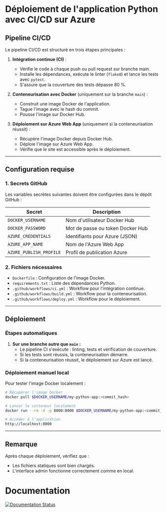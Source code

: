 # Déploiement de l'application Python avec CI/CD sur Azure

## Pipeline CI/CD

Le pipeline CI/CD est structuré en trois étapes principales :

1. **Intégration continue (CI)** :
   - Vérifie le code à chaque push ou pull request sur branche main.
   - Installe les dépendances, exécute le linter (`flake8`) et lance les tests avec `pytest`.
   - S'assure que la couverture des tests dépasse 80 %.

2. **Conteneurisation avec Docker** (uniquement sur la branche `main`) :
   - Construit une image Docker de l'application.
   - Tague l'image avec le hash du commit.
   - Pousse l'image sur Docker Hub.

3. **Déploiement sur Azure Web App** (uniquement si la conteneurisation réussit) :
   - Récupère l'image Docker depuis Docker Hub.
   - Déploie l'image sur Azure Web App.
   - Vérifie que le site est accessible après le déploiement.

---

## Configuration requise

### 1. Secrets GitHub

Les variables secrètes suivantes doivent être configurées dans le dépôt GitHub :

| Secret                  | Description                           |
|------------------------|---------------------------------------|
| `DOCKER_USERNAME`       | Nom d'utilisateur Docker Hub         |
| `DOCKER_PASSWORD`       | Mot de passe ou token Docker Hub     |
| `AZURE_CREDENTIALS`     | Identifiants pour Azure (JSON)       |
| `AZURE_APP_NAME`        | Nom de l'Azure Web App               |
| `AZURE_PUBLISH_PROFILE` | Profil de publication Azure         |

### 2. Fichiers nécessaires

- `Dockerfile` : Configuration de l'image Docker.
- `requirements.txt` : Liste des dépendances Python.
- `.github/workflows/ci.yml` : Workflow pour l'intégration continue.
- `.github/workflows/build.yml` : Workflow pour la conteneurisation.
- `.github/workflows/deploy.yml` : Workflow pour le déploiement.

---

## Déploiement

### Étapes automatiques

1. **Sur une branche autre que `main` :**
   - Le pipeline CI s'exécute : linting, tests et vérification de couverture.
   - Si les tests sont réussis, la conteneurisation démarre.
   - Si la conteneurisation réussit, le déploiement sur Azure est lancé.

### Déploiement manuel local

Pour tester l'image Docker localement :

```bash
# Récupérer l'image Docker
docker pull $DOCKER_USERNAME/my-python-app:<commit_hash>

# Lancer le conteneur localement
docker run --rm -d -p 8000:8000 $DOCKER_USERNAME/my-python-app:<commit_hash>

# Accéder à l'application
http://localhost:8000
```

---

## Remarque

Après chaque déploiement, vérifiez que :
- Les fichiers statiques sont bien chargés.
- L'interface admin fonctionne correctement comme en local.


# Documentation
[![Documentation Status](https://readthedocs.org/projects/modulardjangoarch/badge/?version=latest)](https://modulardjangoarch.readthedocs.io/en/latest/)